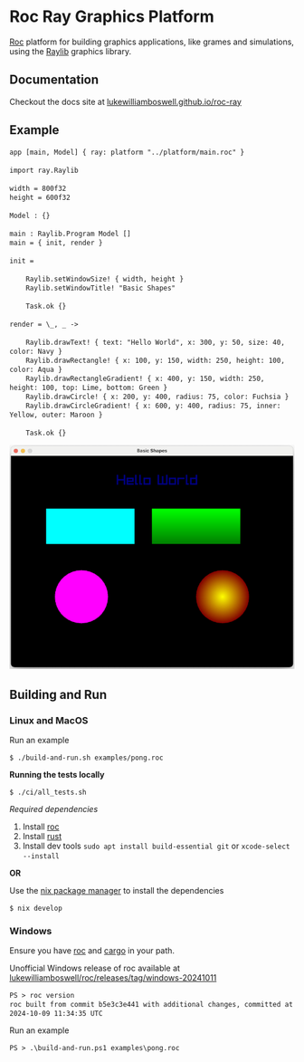 # Roc Ray Graphics Platform

[Roc](https://www.roc-lang.org) platform for building graphics applications, like grames and simulations, using the [Raylib](https://www.raylib.com) graphics library.

## Documentation

Checkout the docs site at [lukewilliamboswell.github.io/roc-ray](https://lukewilliamboswell.github.io/roc-ray/)

## Example

```roc
app [main, Model] { ray: platform "../platform/main.roc" }

import ray.Raylib

width = 800f32
height = 600f32

Model : {}

main : Raylib.Program Model []
main = { init, render }

init =

    Raylib.setWindowSize! { width, height }
    Raylib.setWindowTitle! "Basic Shapes"

    Task.ok {}

render = \_, _ ->

    Raylib.drawText! { text: "Hello World", x: 300, y: 50, size: 40, color: Navy }
    Raylib.drawRectangle! { x: 100, y: 150, width: 250, height: 100, color: Aqua }
    Raylib.drawRectangleGradient! { x: 400, y: 150, width: 250, height: 100, top: Lime, bottom: Green }
    Raylib.drawCircle! { x: 200, y: 400, radius: 75, color: Fuchsia }
    Raylib.drawCircleGradient! { x: 600, y: 400, radius: 75, inner: Yellow, outer: Maroon }

    Task.ok {}
```

![basic shapes example](examples/demo-basic-shapes.png)

## Building and Run

### Linux and MacOS

Run an example

```
$ ./build-and-run.sh examples/pong.roc
```

**Running the tests locally**

```
$ ./ci/all_tests.sh
```

*Required dependencies*
1. Install [roc](https://www.roc-lang.org)
2. Install [rust](https://www.rust-lang.org/tools/install)
3. Install dev tools `sudo apt install build-essential git` or `xcode-select --install`

**OR**

Use the [nix package manager](https://nixos.org/download/) to install the dependencies

```
$ nix develop
```

### Windows

Ensure you have [roc](https://www.roc-lang.org) and [cargo](https://www.rust-lang.org/tools/install) in your path.

Unofficial Windows release of roc available at [lukewilliamboswell/roc/releases/tag/windows-20241011](https://github.com/lukewilliamboswell/roc/releases/tag/windows-20241011)

```
PS > roc version
roc built from commit b5e3c3e441 with additional changes, committed at 2024-10-09 11:34:35 UTC
```

Run an example

```
PS > .\build-and-run.ps1 examples\pong.roc
```
